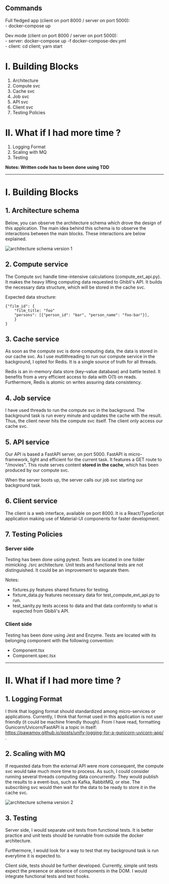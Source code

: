 ## Commands

Full fledged app (client on port 8000 / server on port 5000):   
    - docker-compose up 

Dev mode (client on port 8000 / server on port 5000):   
    - server: docker-compose up -f docker-compose-dev.yml   
    - client: cd client; yarn start


# I. Building Blocks

1. Architecture
2. Compute svc
3. Cache svc
4. Job svc
5. API svc
6. Client svc
7. Testing Policies

# II. What if I had more time ?

1. Logging Format
2. Scaling with MQ
3. Testing

**Notes: Written code has to been done using TDD**

---

# I. Building Blocks

## 1. Architecture schema

Below, you can observe the architecture schema which drove the design of this application. The main idea behind this schema is to observe the interactions between the main blocks. These interactions are below explained.

![architecture schema version 1](https://github.com/TestardR/intrvw_s/blob/master/architecture-v1.png)

## 2. Compute service

The Compute svc handle time-intensive calculations (compute_ext_api.py). It makes the heavy lifting computing data requested to Ghibli's API. It builds the necessary data structure, which will be stored in the cache svc.

Expected data structure:

```
{"film_id": {
    "film_title: "foo"
    "persons": [{"person_id": "bar", "person_name": "foo-bar"}],
    }
}
```

## 3. Cache service

As soon as the compute svc is done computing data, the data is stored in our cache svc. As I use mutlithreading to run our compute service in the background, I opted for Redis. It is a single source of truth for all threads. 

Redis is an in-memory data store (key–value database) and battle tested. It benefits from a very efficient access to data with O(1) on reads. Furthermore, Redis is atomic on writes assuring data consistency.

## 4. Job service

I have used threads to run the compute svc in the background. The background task is run every minute and updates the cache with the result. Thus, the client never hits the compute svc itself. The client only access our cache svc.

## 5. API service

Our API is based a FastAPI server, on port 5000. FastAPI is micro-framework, light and efficient for the current task. It features a GET route to "/movies". This route serves content **stored in the cache**, which has been produced by our compute svc.

When the server boots up, the server calls our job svc starting our background task.

## 6. Client service

The client is a web interface, available on port 8000. It is a React/TypeScript application making use of Material-UI components for faster development.

## 7. Testing Policies

### Server side

Testing has been done using pytest. Tests are located in one folder mimicking ./src architecture. Unit tests and functional tests are not distinguished. It could be an improvement to separate them.

Notes:

- fixtures.py features shared fixtures for testing.
- fixture_data.py features necessary data for test_compute_ext_api.py to run.
- test_sanity.py tests access to data and that data conformity to what is expected from Gbibli's API.

### Client side

Testing has been done using Jest and Enzyme. Tests are located with its belonging component with the following convention:

- Component.tsx
- Component.spec.tsx

---

# II. What if I had more time ?

## 1. Logging Format

I think that logging format should standardized among micro-services or applications. Currently, I think that format used in this application is not user friendly (it could be machine friendly though). From I have read, formatting Gunicorn/Uvicorn/FastAPI is a topic in itself: https://pawamoy.github.io/posts/unify-logging-for-a-gunicorn-uvicorn-app/ .

## 2. Scaling with MQ

If requested data from the external API were more consequent, the compute svc would take much more time to process. As such, I could consider running several threads computing data concurrently. They would publish the results to a event-bus, such as Kafka, RabbitMQ, or else. The subscribing svc would then wait for the data to be ready to store it in the cache svc.

![architecture schema version 2](https://github.com/TestardR/intrvw_s/blob/master/architecture-v2.png)

## 3. Testing

Server side, I would separate unit tests from functional tests. It is better practice and unit tests should be runnable from outside the docker architecture.

Furthermore, I would look for a way to test that my background task is run everytime it is expected to.

Client side, tests should be further developed. Currently, simple unit tests expect the presence or absence of components in the DOM. I would integrate functional tests and test hooks.
